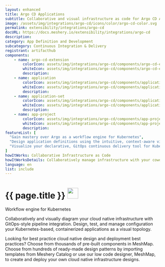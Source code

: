 ```yaml
---
layout: enhanced
title: Argo CD Applications
subtitle: Collaborative and visual infrastructure as code for Argo CD Applications
image: /assets/img/integrations/argo-cd/icons/color/argo-cd-color.svg
permalink: extensibility/integrations/argo-cd
docURL: https://docs.meshery.io/extensibility/integrations/argo-cd
description: 
category: App Definition and Development
subcategory: Continuous Integration & Delivery
registrant: artifacthub
components: 
	- name: argo-cd-extension
		colorIcon: assets/img/integrations/argo-cd/components/argo-cd-extension/icons/color/argo-cd-extension-color.svg
		whiteIcon: assets/img/integrations/argo-cd/components/argo-cd-extension/icons/white/argo-cd-extension-white.svg
		description: 
	- name: application
		colorIcon: assets/img/integrations/argo-cd/components/application/icons/color/application-color.svg
		whiteIcon: assets/img/integrations/argo-cd/components/application/icons/white/application-white.svg
		description: 
	- name: application-set
		colorIcon: assets/img/integrations/argo-cd/components/application-set/icons/color/application-set-color.svg
		whiteIcon: assets/img/integrations/argo-cd/components/application-set/icons/white/application-set-white.svg
		description: 
	- name: app-project
		colorIcon: assets/img/integrations/argo-cd/components/app-project/icons/color/app-project-color.svg
		whiteIcon: assets/img/integrations/argo-cd/components/app-project/icons/white/app-project-white.svg
		description: 
featureList: [
  "Gain mastery over Argo as a workflow engine for Kubernetes",
  "Design application definitions using the intuitive, context-aware visual designer, MeshMap.",
  "Visualize your declarative, GitOps continuous delivery tool for Kubernetes."
]
howItWorks: Collaborative Infrastructure as Code
howItWorksDetails: Collaboratively manage infrastructure with your coworkers synchronously sharing the same designs.
language: en
list: include
---
```

<h1>{{ page.title }} <img src="{{ page.image }}" style="width: 35px; height: 35px;" /></h1>

<p>
Workflow engine for Kubernetes
</p>
<p>
    Collaboratively and visually diagram your cloud native infrastructure with GitOps-style pipeline integration. Design, test, and manage configuration your Kubernetes-based, containerized applications as a visual topology.
</p>
<p>
    Looking for best practice cloud native design and deployment best practices? Choose from thousands of pre-built components in MeshMap. Choose from hundreds of ready-made design patterns by importing templates from Meshery Catalog or use our low code designer, MeshMap, to create and deploy your own cloud native infrastructure designs.
</p>
